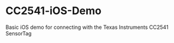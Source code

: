 CC2541-iOS-Demo
===============

Basic iOS demo for connecting with the Texas Instruments CC2541 SensorTag
